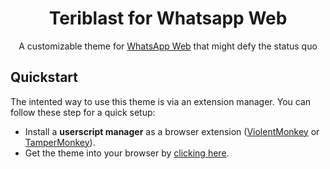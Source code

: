 <div align="center">

# Teriblast for Whatsapp Web
A customizable theme for [WhatsApp Web](https://web.whatsapp.com) that might defy the status quo

</div>

## Quickstart

The intented way to use this theme is via an extension manager. You can follow these step for a quick setup:

- Install a **userscript manager** as a browser extension ([ViolentMonkey](https://violentmonkey.github.io/) or [TamperMonkey](https://www.tampermonkey.net/)).
- Get the theme into your browser by [clicking here](https://github.com/Teriyaki812/teriblast-whatsapp/raw/main/Teriblast-WS.user.js).
